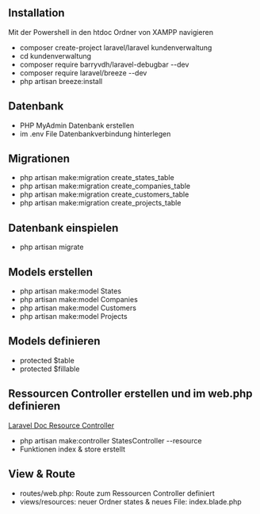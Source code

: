 ## Installation

Mit der Powershell in den htdoc Ordner von XAMPP navigieren

- composer create-project laravel/laravel kundenverwaltung
- cd kundenverwaltung
- composer require barryvdh/laravel-debugbar --dev
- composer require laravel/breeze --dev
- php artisan breeze:install

## Datenbank
- PHP MyAdmin Datenbank erstellen
- im .env File Datenbankverbindung hinterlegen

## Migrationen
- php artisan make:migration create_states_table
- php artisan make:migration create_companies_table
- php artisan make:migration create_customers_table
- php artisan make:migration create_projects_table

## Datenbank einspielen
- php artisan migrate

## Models erstellen
- php artisan make:model States
- php artisan make:model Companies
- php artisan make:model Customers
- php artisan make:model Projects 

## Models definieren
- protected $table
- protected $fillable

## Ressourcen Controller erstellen und im web.php definieren
[Laravel Doc Resource Controller](https://laravel.com/docs/9.x/controllers#resource-controllers)
- php artisan make:controller StatesController --resource
- Funktionen index & store erstellt

## View & Route
- routes/web.php: Route zum Ressourcen Controller definiert
- views/resources: neuer Ordner states & neues File: index.blade.php